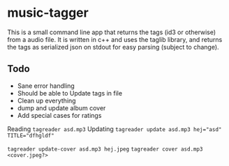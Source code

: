 # music-tagger

This is a small command line app that returns the tags (id3 or otherwise) from a audio file.
It is written in c++ and uses the taglib library, and returns the tags as serialized json on stdout for easy parsing (subject to change).


## Todo

* Sane error handling
* Should be able to Update tags in file
* Clean up everything
* dump and update album cover
* Add special cases for ratings

Reading
`tagreader asd.mp3`
Updating
`tagreader update asd.mp3 hej="asd" TITLE="dfhgldf"`

`tagreader update-cover asd.mp3 hej.jpeg`
`tagreader cover asd.mp3 <cover.jpeg?>`
